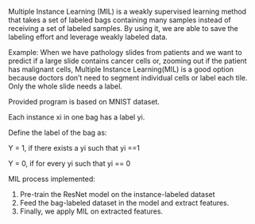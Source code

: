 Multiple Instance Learning (MIL) is  a weakly supervised learning method that takes a set of labeled bags containing many samples instead of receiving a set of labeled samples.
By using it, we are able to save the labeling effort and leverage weakly labeled data.

Example: When we have pathology slides from patients and we want to predict if a large slide contains cancer cells or, zooming out if the patient has malignant cells, Multiple Instance Learning(MIL) is a good option because doctors don’t need to segment individual cells or label each tile. Only the whole slide needs a label.

Provided program is based on MNIST dataset.

Each instance xi in one bag has a label yi. 

Define the label of the bag as:

Y = 1, if there exists a yi such that yi ==1

Y = 0, if for every yi such that yi == 0

MIL process implemented:
1.	Pre-train the ResNet model on the instance-labeled dataset 
2.	Feed the bag-labeled dataset in the model and extract features. 
3.	Finally, we apply MIL on extracted features.



